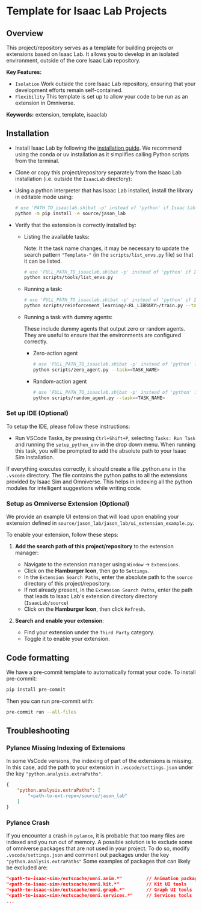 # Template for Isaac Lab Projects

## Overview

This project/repository serves as a template for building projects or extensions based on Isaac Lab.
It allows you to develop in an isolated environment, outside of the core Isaac Lab repository.

**Key Features:**

- `Isolation` Work outside the core Isaac Lab repository, ensuring that your development efforts remain self-contained.
- `Flexibility` This template is set up to allow your code to be run as an extension in Omniverse.

**Keywords:** extension, template, isaaclab

## Installation

- Install Isaac Lab by following the [installation guide](https://isaac-sim.github.io/IsaacLab/main/source/setup/installation/index.html).
  We recommend using the conda or uv installation as it simplifies calling Python scripts from the terminal.

- Clone or copy this project/repository separately from the Isaac Lab installation (i.e. outside the `IsaacLab` directory):

- Using a python interpreter that has Isaac Lab installed, install the library in editable mode using:

    ```bash
    # use 'PATH_TO_isaaclab.sh|bat -p' instead of 'python' if Isaac Lab is not installed in Python venv or conda
    python -m pip install -e source/jason_lab

- Verify that the extension is correctly installed by:

    - Listing the available tasks:

        Note: It the task name changes, it may be necessary to update the search pattern `"Template-"`
        (in the `scripts/list_envs.py` file) so that it can be listed.

        ```bash
        # use 'FULL_PATH_TO_isaaclab.sh|bat -p' instead of 'python' if Isaac Lab is not installed in Python venv or conda
        python scripts/tools/list_envs.py
        ```

    - Running a task:

        ```bash
        # use 'FULL_PATH_TO_isaaclab.sh|bat -p' instead of 'python' if Isaac Lab is not installed in Python venv or conda
        python scripts/reinforcement_learning/<RL_LIBRARY>/train.py --task=<TASK_NAME>
        ```

    - Running a task with dummy agents:

        These include dummy agents that output zero or random agents. They are useful to ensure that the environments are configured correctly.

        - Zero-action agent

            ```bash
            # use 'FULL_PATH_TO_isaaclab.sh|bat -p' instead of 'python' if Isaac Lab is not installed in Python venv or conda
            python scripts/zero_agent.py --task=<TASK_NAME>
            ```
        - Random-action agent

            ```bash
            # use 'FULL_PATH_TO_isaaclab.sh|bat -p' instead of 'python' if Isaac Lab is not installed in Python venv or conda
            python scripts/random_agent.py --task=<TASK_NAME>
            ```

### Set up IDE (Optional)

To setup the IDE, please follow these instructions:

- Run VSCode Tasks, by pressing `Ctrl+Shift+P`, selecting `Tasks: Run Task` and running the `setup_python_env` in the drop down menu.
  When running this task, you will be prompted to add the absolute path to your Isaac Sim installation.

If everything executes correctly, it should create a file .python.env in the `.vscode` directory.
The file contains the python paths to all the extensions provided by Isaac Sim and Omniverse.
This helps in indexing all the python modules for intelligent suggestions while writing code.

### Setup as Omniverse Extension (Optional)

We provide an example UI extension that will load upon enabling your extension defined in `source/jason_lab/jason_lab/ui_extension_example.py`.

To enable your extension, follow these steps:

1. **Add the search path of this project/repository** to the extension manager:
    - Navigate to the extension manager using `Window` -> `Extensions`.
    - Click on the **Hamburger Icon**, then go to `Settings`.
    - In the `Extension Search Paths`, enter the absolute path to the `source` directory of this project/repository.
    - If not already present, in the `Extension Search Paths`, enter the path that leads to Isaac Lab's extension directory directory (`IsaacLab/source`)
    - Click on the **Hamburger Icon**, then click `Refresh`.

2. **Search and enable your extension**:
    - Find your extension under the `Third Party` category.
    - Toggle it to enable your extension.

## Code formatting

We have a pre-commit template to automatically format your code.
To install pre-commit:

```bash
pip install pre-commit
```

Then you can run pre-commit with:

```bash
pre-commit run --all-files
```

## Troubleshooting

### Pylance Missing Indexing of Extensions

In some VsCode versions, the indexing of part of the extensions is missing.
In this case, add the path to your extension in `.vscode/settings.json` under the key `"python.analysis.extraPaths"`.

```json
{
    "python.analysis.extraPaths": [
        "<path-to-ext-repo>/source/jason_lab"
    ]
}
```

### Pylance Crash

If you encounter a crash in `pylance`, it is probable that too many files are indexed and you run out of memory.
A possible solution is to exclude some of omniverse packages that are not used in your project.
To do so, modify `.vscode/settings.json` and comment out packages under the key `"python.analysis.extraPaths"`
Some examples of packages that can likely be excluded are:

```json
"<path-to-isaac-sim>/extscache/omni.anim.*"         // Animation packages
"<path-to-isaac-sim>/extscache/omni.kit.*"          // Kit UI tools
"<path-to-isaac-sim>/extscache/omni.graph.*"        // Graph UI tools
"<path-to-isaac-sim>/extscache/omni.services.*"     // Services tools
...
```
